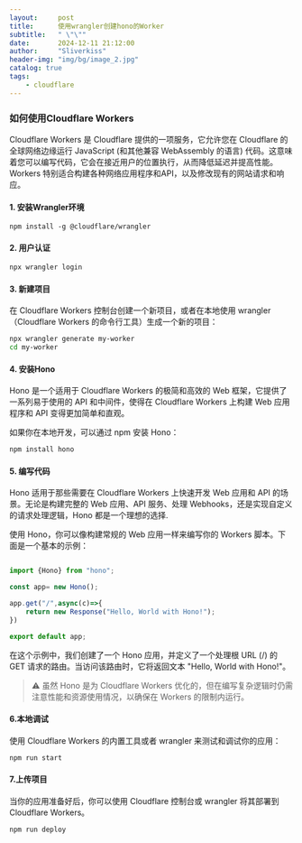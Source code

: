 ```yaml
---
layout:     post
title:      使用wrangler创建hono的Worker
subtitle:   " \"\""
date:       2024-12-11 21:12:00
author:     "Sliverkiss"
header-img: "img/bg/image_2.jpg"
catalog: true
tags:
    - cloudflare
---
```


### 如何使用Cloudflare Workers
Cloudflare Workers 是 Cloudflare 提供的一项服务，它允许您在 Cloudflare 的全球网络边缘运行 JavaScript (和其他兼容 WebAssembly 的语言) 代码。这意味着您可以编写代码，它会在接近用户的位置执行，从而降低延迟并提高性能。Workers 特别适合构建各种网络应用程序和API，以及修改现有的网站请求和响应。

#### 1. 安装Wrangler环境
```shell
npm install -g @cloudflare/wrangler
```
#### 2. 用户认证
```zsh
npx wrangler login
```

#### 3. 新建项目

在 Cloudflare Workers 控制台创建一个新项目，或者在本地使用 wrangler（Cloudflare Workers 的命令行工具）生成一个新的项目：
```sh
npx wrangler generate my-worker
cd my-worker
```

#### 4. 安装Hono
Hono 是一个适用于 Cloudflare Workers 的极简和高效的 Web 框架，它提供了一系列易于使用的 API 和中间件，使得在 Cloudflare Workers 上构建 Web 应用程序和 API 变得更加简单和直观。

如果你在本地开发，可以通过 npm 安装 Hono：
```sh
npm install hono
```
#### 5. 编写代码
Hono 适用于那些需要在 Cloudflare Workers 上快速开发 Web 应用和 API 的场景。无论是构建完整的 Web 应用、API 服务、处理 Webhooks，还是实现自定义的请求处理逻辑，Hono 都是一个理想的选择.

使用 Hono，你可以像构建常规的 Web 应用一样来编写你的 Workers 脚本。下面是一个基本的示例：
```javascript

import {Hono} from "hono";

const app= new Hono();

app.get("/",async(c)=>{
	return new Response("Hello, World with Hono!");
})

export default app;
```
在这个示例中，我们创建了一个 Hono 应用，并定义了一个处理根 URL (/) 的 GET 请求的路由。当访问该路由时，它将返回文本 "Hello, World with Hono!"。

> ⚠️ 虽然 Hono 是为 Cloudflare Workers 优化的，但在编写复杂逻辑时仍需注意性能和资源使用情况，以确保在 Workers 的限制内运行。


#### 6.本地调试
使用 Cloudflare Workers 的内置工具或者 wrangler 来测试和调试你的应用：
```sh
npm run start
```
#### 7.上传项目
当你的应用准备好后，你可以使用 Cloudflare 控制台或 wrangler 将其部署到 Cloudflare Workers。
```sh
npm run deploy
```
<!-- *———      __ 后记于 __* -->
